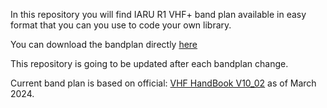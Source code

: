 In this repository you will find IARU R1 VHF+ band plan available in easy format that you can you use to code your own library.

You can download the bandplan directly [here](https://github.com/IARU-R1-C5/bandplan/raw/refs/heads/official/bandplan.xls)

This repository is going to be updated after each bandplan change.

Current band plan is based on official: [VHF HandBook V10_02](https://www.iaru-r1.org/wp-content/uploads/2024/11/VHF_Handbook_V10_02.pdf) as of March 2024.
